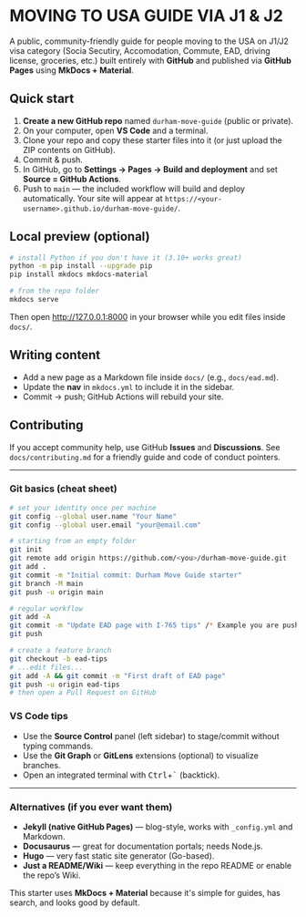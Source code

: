 # MOVING TO USA GUIDE VIA J1 & J2

A public, community-friendly guide for people moving to the USA on J1/J2 visa category (Socia Secutiry, Accomodation, Commute, EAD, driving license, groceries, etc.) built entirely with **GitHub** and published via **GitHub Pages** using **MkDocs + Material**.

## Quick start
1. **Create a new GitHub repo** named `durham-move-guide` (public or private).
2. On your computer, open **VS Code** and a terminal.
3. Clone your repo and copy these starter files into it (or just upload the ZIP contents on GitHub).
4. Commit & push.
5. In GitHub, go to **Settings → Pages → Build and deployment** and set **Source = GitHub Actions**.
6. Push to `main` — the included workflow will build and deploy automatically. Your site will appear at `https://<your-username>.github.io/durham-move-guide/`.

## Local preview (optional)
```bash
# install Python if you don't have it (3.10+ works great)
python -m pip install --upgrade pip
pip install mkdocs mkdocs-material

# from the repo folder
mkdocs serve
```
Then open http://127.0.0.1:8000 in your browser while you edit files inside `docs/`.

## Writing content
- Add a new page as a Markdown file inside `docs/` (e.g., `docs/ead.md`).
- Update the **nav** in `mkdocs.yml` to include it in the sidebar.
- Commit → push; GitHub Actions will rebuild your site.

## Contributing
If you accept community help, use GitHub **Issues** and **Discussions**. See `docs/contributing.md` for a friendly guide and code of conduct pointers.

---

### Git basics (cheat sheet)

```bash
# set your identity once per machine
git config --global user.name "Your Name"
git config --global user.email "your@email.com"

# starting from an empty folder
git init
git remote add origin https://github.com/<you>/durham-move-guide.git
git add .
git commit -m "Initial commit: Durham Move Guide starter"
git branch -M main
git push -u origin main

# regular workflow
git add -A
git commit -m "Update EAD page with I-765 tips" /* Example you are pushing file for EAD application */
git push

# create a feature branch
git checkout -b ead-tips
# ...edit files...
git add -A && git commit -m "First draft of EAD page"
git push -u origin ead-tips
# then open a Pull Request on GitHub
```

### VS Code tips
- Use the **Source Control** panel (left sidebar) to stage/commit without typing commands.
- Use the **Git Graph** or **GitLens** extensions (optional) to visualize branches.
- Open an integrated terminal with <kbd>Ctrl</kbd>+<kbd>`</kbd> (backtick).

---

### Alternatives (if you ever want them)
- **Jekyll (native GitHub Pages)** — blog-style, works with `_config.yml` and Markdown.
- **Docusaurus** — great for documentation portals; needs Node.js.
- **Hugo** — very fast static site generator (Go-based).
- **Just a README/Wiki** — keep everything in the repo README or enable the repo’s Wiki.

This starter uses **MkDocs + Material** because it's simple for guides, has search, and looks good by default.
